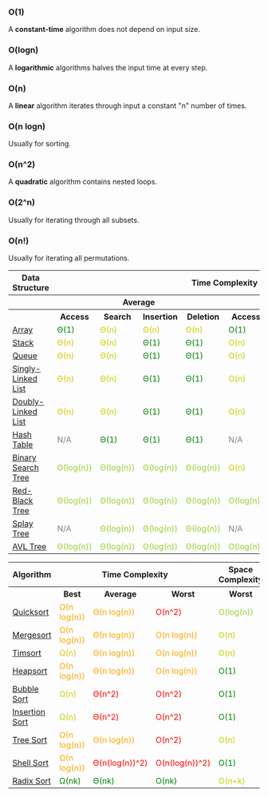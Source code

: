 ### O(1)
A **constant-time** algorithm does not depend on input size.

### O(logn)
A **logarithmic** algorithms halves the input time at every step.

### O(n)
A **linear** algorithm iterates through input a constant "n" number of times.

### O(n logn)
Usually for sorting.

### O(n^2)
A **quadratic** algorithm contains nested loops.

### O(2^n)
Usually for iterating through all subsets.

### O(n!)
Usually for iterating all permutations.

<html>
<table>
    <tbody><tr>
      <th>Data Structure</th>
      <th colspan="8">Time Complexity</th>
      <th>Space Complexity</th>
    </tr>
    <tr>
      <th></th>
      <th colspan="4">Average</th>
      <th colspan="4">Worst</th>
      <th>Worst</th>
    </tr>
    <tr>
      <th></th>
      <th>Access</th>
      <th>Search</th>
      <th>Insertion</th>
      <th>Deletion</th>
      <th>Access</th>
      <th>Search</th>
      <th>Insertion</th>
      <th>Deletion</th>
      <th></th>
    </tr>
    <tr>
      <td><a href="http://en.wikipedia.org/wiki/Array_data_structure">Array</a></td>
      <td style="color:green">Θ(1)</td>
      <td style="color:#CCCC00">Θ(n)</td>
      <td style="color:#CCCC00">Θ(n)</td>
      <td style="color:#CCCC00">Θ(n)</td>
      <td style="color:green">O(1)</td>
      <td style="color:#CCCC00">O(n)</td>
      <td style="color:#CCCC00">O(n)</td>
      <td style="color:#CCCC00">O(n)</td>
      <td style="color:#CCCC00">O(n)</td>
    </tr>
    <tr>
      <td><a href="http://en.wikipedia.org/wiki/Stack_(abstract_data_type)">Stack</a></td>
      <td style="color:#CCCC00">Θ(n)</td>
      <td style="color:#CCCC00">Θ(n)</td>
      <td style="color:green">Θ(1)</td>
      <td style="color:green">Θ(1)</td>
      <td style="color:#CCCC00">O(n)</td>
      <td style="color:#CCCC00">O(n)</td>
      <td style="color:green">O(1)</td>
      <td style="color:green">O(1)</td>
      <td style="color:#CCCC00">O(n)</td>
    </tr>
    <tr>
      <td><a href="http://en.wikipedia.org/wiki/Queue_(abstract_data_type)">Queue</a></td>
      <td style="color:#CCCC00">Θ(n)</td>
      <td style="color:#CCCC00">Θ(n)</td>
      <td style="color:green">Θ(1)</td>
      <td style="color:green">Θ(1)</td>
      <td style="color:#CCCC00">O(n)</td>
      <td style="color:#CCCC00">O(n)</td>
      <td style="color:green">O(1)</td>
      <td style="color:green">O(1)</td>
      <td style="color:#CCCC00">O(n)</td>
    </tr>
    <tr>
      <td><a href="http://en.wikipedia.org/wiki/Singly_linked_list#Singly_linked_lists">Singly-Linked List</a></td>
      <td style="color:#CCCC00">Θ(n)</td>
      <td style="color:#CCCC00">Θ(n)</td>
      <td style="color:green">Θ(1)</td>
      <td style="color:green">Θ(1)</td>
      <td style="color:#CCCC00">O(n)</td>
      <td style="color:#CCCC00">O(n)</td>
      <td style="color:green">O(1)</td>
      <td style="color:green">O(1)</td>
      <td style="color:#CCCC00">O(n)</td>
    </tr>
    <tr>
      <td><a href="http://en.wikipedia.org/wiki/Doubly_linked_list">Doubly-Linked List</a></td>
      <td style="color:#CCCC00">Θ(n)</td>
      <td style="color:#CCCC00">Θ(n)</td>
      <td style="color:green">Θ(1)</td>
      <td style="color:green">Θ(1)</td>
      <td style="color:#CCCC00">O(n)</td>
      <td style="color:#CCCC00">O(n)</td>
      <td style="color:green">O(1)</td>
      <td style="color:green">O(1)</td>
      <td style="color:#CCCC00">O(n)</td>
    </tr>
    <tr>
      <td><a href="http://en.wikipedia.org/wiki/Hash_table">Hash Table</a></td>
      <td style="color:gray">N/A</td>
      <td style="color:green">Θ(1)</td>
      <td style="color:green">Θ(1)</td>
      <td style="color:green">Θ(1)</td>
      <td style="color:gray">N/A</td>
      <td style="color:#CCCC00">O(n)</td>
      <td style="color:#CCCC00">O(n)</td>
      <td style="color:#CCCC00">O(n)</td>
      <td style="color:#CCCC00">O(n)</td>
    </tr>
    <tr>
      <td><a href="http://en.wikipedia.org/wiki/Binary_search_tree">Binary Search Tree</a></td>
      <td style="color:#9acd32">Θ(log(n))</td>
      <td style="color:#9acd32">Θ(log(n))</td>
      <td style="color:#9acd32">Θ(log(n))</td>
      <td style="color:#9acd32">Θ(log(n))</td>
      <td style="color:#CCCC00">O(n)</td>
      <td style="color:#CCCC00">O(n)</td>
      <td style="color:#CCCC00">O(n)</td>
      <td style="color:#CCCC00">O(n)</td>
      <td style="color:#CCCC00">O(n)</td>
    </tr>
    <tr>
      <td><a href="http://en.wikipedia.org/wiki/Red-black_tree">Red-Black Tree</a></td>
      <td style="color:#9acd32">Θ(log(n))</td>
      <td style="color:#9acd32">Θ(log(n))</td>
      <td style="color:#9acd32">Θ(log(n))</td>
      <td style="color:#9acd32">Θ(log(n))</td>
      <td style="color:#9acd32">O(log(n))</td>
      <td style="color:#9acd32">O(log(n))</td>
      <td style="color:#9acd32">O(log(n))</td>
      <td style="color:#9acd32">O(log(n))</td>
      <td style="color:#CCCC00">O(n)</td>
    </tr>
    <tr>
      <td><a href="https://en.wikipedia.org/wiki/Splay_tree">Splay Tree</a></td>
      <td style="color:gray">N/A</td>
      <td style="color:#9acd32">Θ(log(n))</td>
      <td style="color:#9acd32">Θ(log(n))</td>
      <td style="color:#9acd32">Θ(log(n))</td>
      <td style="color:gray">N/A</td>
      <td style="color:#9acd32">O(log(n))</td>
      <td style="color:#9acd32">O(log(n))</td>
      <td style="color:#9acd32">O(log(n))</td>
      <td style="color:#CCCC00">O(n)</td>
    </tr>
    <tr>
      <td><a href="http://en.wikipedia.org/wiki/AVL_tree">AVL Tree</a></td>
      <td style="color:#9acd32">Θ(log(n))</td>
      <td style="color:#9acd32">Θ(log(n))</td>
      <td style="color:#9acd32">Θ(log(n))</td>
      <td style="color:#9acd32">Θ(log(n))</td>
      <td style="color:#9acd32">O(log(n))</td>
      <td style="color:#9acd32">O(log(n))</td>
      <td style="color:#9acd32">O(log(n))</td>
      <td style="color:#9acd32">O(log(n))</td>
      <td style="color:#CCCC00">O(n)</td>
    </tr>
</tbody></table>

<table class="table table-bordered table-striped">
    <tbody><tr>
      <th>Algorithm</th>
      <th colspan="3">Time Complexity</th>
      <th>Space Complexity</th>
    </tr>
    <tr>
      <th></th>
      <th>Best</th>
      <th>Average</th>
      <th>Worst</th>
      <th>Worst</th>
    </tr>
    <tr>
      <td><a href="http://en.wikipedia.org/wiki/Quicksort">Quicksort</a></td>
      <td style="color:orange">Ω(n log(n))</td>
      <td style="color:orange">Θ(n log(n))</td>
      <td style="color:red">O(n^2)</td>
      <td style="color:#9acd32">O(log(n))</td>
    </tr>
    <tr>
      <td><a href="http://en.wikipedia.org/wiki/Merge_sort">Mergesort</a></td>
      <td style="color:orange">Ω(n log(n))</td>
      <td style="color:orange">Θ(n log(n))</td>
      <td style="color:orange">O(n log(n))</td>
      <td style="color:#CCCC00">O(n)</td>
    </tr>
    <tr>
      <td><a href="http://en.wikipedia.org/wiki/Timsort">Timsort</a></td>
      <td style="color:#CCCC00">Ω(n)</td>
      <td style="color:orange">Θ(n log(n))</td>
      <td style="color:orange">O(n log(n))</td>
      <td style="color:#CCCC00">O(n)</td>
    </tr>
    <tr>
      <td><a href="http://en.wikipedia.org/wiki/Heapsort">Heapsort</a></td>
      <td style="color:orange">Ω(n log(n))</td>
      <td style="color:orange">Θ(n log(n))</td>
      <td style="color:orange">O(n log(n))</td>
      <td style="color:green">O(1)</td>
    </tr>
    <tr>
      <td><a href="http://en.wikipedia.org/wiki/Bubble_sort">Bubble Sort</a></td>
      <td style="color:#CCCC00">Ω(n)</td>
      <td style="color:red">Θ(n^2)</td>
      <td style="color:red">O(n^2)</td>
      <td style="color:green">O(1)</td>
    </tr>
    <tr>
      <td><a href="http://en.wikipedia.org/wiki/Insertion_sort">Insertion Sort</a></td>
      <td style="color:#CCCC00">Ω(n)</td>
      <td style="color:red">Θ(n^2)</td>
      <td style="color:red">O(n^2)</td>
      <td style="color:green">O(1)</td>
    </tr>
    <tr>
      <td><a href="https://en.wikipedia.org/wiki/Tree_sort">Tree Sort</a></td>
      <td style="color:orange">Ω(n log(n))</td>
      <td style="color:orange">Θ(n log(n))</td>
      <td style="color:red">O(n^2)</td>
      <td style="color:#CCCC00">O(n)</td>
    </tr>
    <tr>
      <td><a href="http://en.wikipedia.org/wiki/Shellsort">Shell Sort</a></td>
      <td style="color:orange">Ω(n log(n))</td>
      <td style="color:red">Θ(n(log(n))^2)</td>
      <td style="color:red">O(n(log(n))^2)</td>
      <td style="color:green">O(1)</td>
    </tr>
    <tr>
      <td><a rel="tooltip" title="Constant number of digits 'k'" href="http://en.wikipedia.org/wiki/Radix_sort">Radix Sort</a></td>
      <td style="color:green">Ω(nk)</td>
      <td style="color:green">Θ(nk)</td>
      <td style="color:green">O(nk)</td>
      <td style="color:#CCCC00">O(n+k)</td>
    </tr>

  </tbody>
</table>
</html>